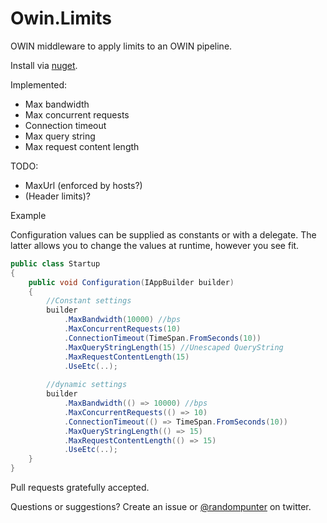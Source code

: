 Owin.Limits
===========

OWIN middleware to apply limits to an OWIN pipeline.

Install via [nuget].

Implemented:
 - Max bandwidth
 - Max concurrent requests
 - Connection timeout
 - Max query string
 - Max request content length
 
TODO:
 - MaxUrl (enforced by hosts?)
 - (Header limits)?

Example

Configuration values can be supplied as constants or with a delegate. The latter allows you to change the values at runtime, however you see fit.

```csharp
public class Startup
{
    public void Configuration(IAppBuilder builder)
    {
        //Constant settings
        builder
            .MaxBandwidth(10000) //bps
            .MaxConcurrentRequests(10)
            .ConnectionTimeout(TimeSpan.FromSeconds(10))
			.MaxQueryStringLength(15) //Unescaped QueryString
			.MaxRequestContentLength(15)
            .UseEtc(..);
            
        //dynamic settings
        builder
            .MaxBandwidth(() => 10000) //bps
            .MaxConcurrentRequests(() => 10)
            .ConnectionTimeout(() => TimeSpan.FromSeconds(10))
			.MaxQueryStringLength(() => 15)
			.MaxRequestContentLength(() => 15)
            .UseEtc(..);
    }
}
```

Pull requests gratefully accepted.

Questions or suggestions? Create an issue or [@randompunter] on twitter.

[nuget]: https://www.nuget.org/packages/Owin.Limits
[@randompunter]: http://twitter.com/randompunter
